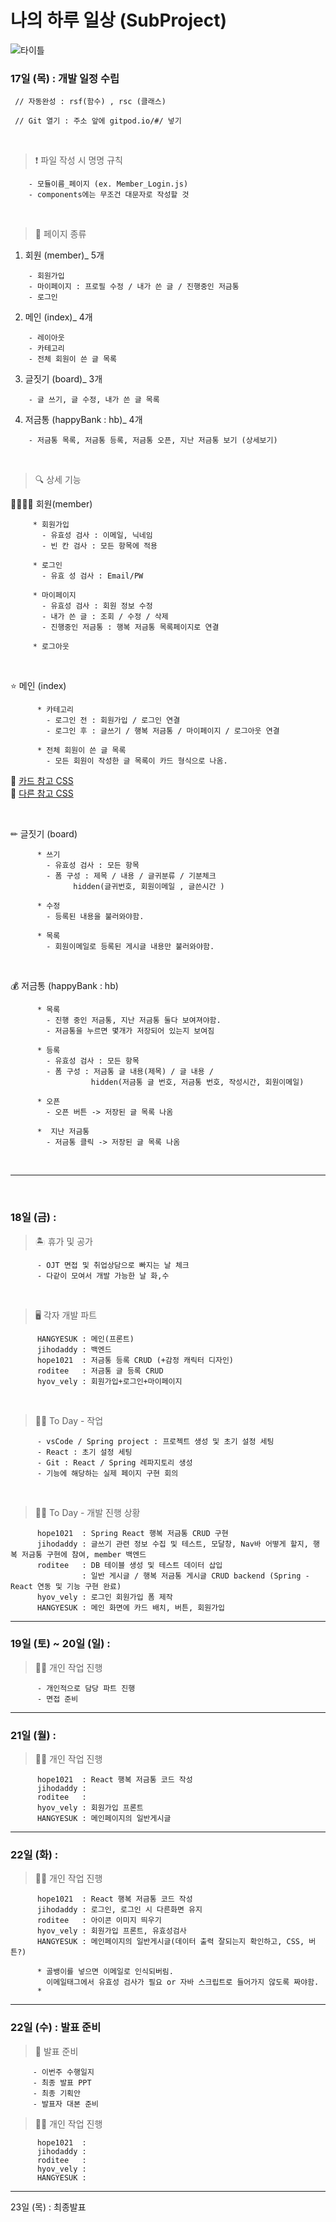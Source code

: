 # 나의 하루 일상 (SubProject)

![타이틀](https://user-images.githubusercontent.com/54533283/159070953-823e8291-63fa-44f0-86be-9965a61e2cbf.png)

### 17일 (목) : 개발 일정 수립

` // 자동완성 : rsf(함수) , rsc (클래스)`

` // Git 열기 : 주소 앞에 gitpod.io/#/ 넣기`

<br>

> ❗ 파일 작성 시 명명 규칙

```
    - 모듈이름_페이지 (ex. Member_Login.js)
    - components에는 무조건 대문자로 작성할 것
```

<br>

> 📄 페이지 종류

1. 회원 (member)\_ 5개

```
    - 회원가입
    - 마이페이지 : 프로필 수정 / 내가 쓴 글 / 진행중인 저금통
    - 로그인
```

2. 메인 (index)\_ 4개

```
    - 레이아웃
    - 카테고리
    - 전체 회원이 쓴 글 목록
```

3. 글짓기 (board)\_ 3개

```
    - 글 쓰기, 글 수정, 내가 쓴 글 목록
```

4. 저금통 (happyBank : hb)\_ 4개

```
    - 저금통 목록, 저금통 등록, 저금통 오픈, 지난 저금통 보기 (상세보기)
```

<br>

> 🔍 상세 기능

👨‍👩‍👧‍👦 회원(member)

```
     * 회원가입
       - 유효성 검사 : 이메일, 닉네임
       - 빈 칸 검사 : 모든 항목에 적용

     * 로그인
       - 유효 성 검사 : Email/PW

     * 마이페이지
       - 유효성 검사 : 회원 정보 수정
       - 내가 쓴 글 : 조회 / 수정 / 삭제
       - 진행중인 저금통 : 행복 저금통 목록페이지로 연결

     * 로그아웃
```

<br>

⭐ 메인 (index)

```
      * 카테고리
        - 로그인 전 : 회원가입 / 로그인 연결
        - 로그인 후 : 글쓰기 / 행복 저금통 / 마이페이지 / 로그아웃 연결

      * 전체 회원이 쓴 글 목록
        - 모든 회원이 작성한 글 목록이 카드 형식으로 나옴.
```

🖤 [카드 참고 CSS](https://codepen.io/szpakoli/pen/xbJjdR) <br>
🖤 [다른 참고 CSS](https://www.creativosonline.org/ko/31-%EA%B0%9C%EC%9D%98-%EB%AC%B4%EB%A3%8C-%EC%B9%B4%EB%93%9C-HTML-CSS-%EB%B8%94%EB%A1%9C%EA%B7%B8-%EC%A0%84%EC%9E%90-%EC%83%81%EA%B1%B0%EB%9E%98-%EB%8D%94%EB%B3%B4%EA%B8%B0.html)<br>

<br>

✏ 글짓기 (board)

```
      * 쓰기
        - 유효성 검사 : 모든 항목
        - 폼 구성 : 제목 / 내용 / 글귀분류 / 기분체크
              hidden(글귀번호, 회원이메일 , 글쓴시간 )

      * 수정
        - 등록된 내용을 불러와야함.

      * 목록
        - 회원이메일로 등록된 게시글 내용만 불러와야함.
```

<br>

💰 저금통 (happyBank : hb)

```
      * 목록
        - 진행 중인 저금통, 지난 저금통 둘다 보여져야함.
        - 저금통을 누르면 몇개가 저장되어 있는지 보여짐

      * 등록
        - 유효성 검사 : 모든 항목
        - 폼 구성 : 저금통 글 내용(제목) / 글 내용 /
                  hidden(저금통 글 번호, 저금통 번호, 작성시간, 회원이메일)

      * 오픈
        - 오픈 버튼 -> 저장된 글 목록 나옴

      *  지난 저금통
        - 저금통 클릭 -> 저장된 글 목록 나옴
```

<br>

---

<br>

### 18일 (금) :

> 🏝 휴가 및 공가

```
      - OJT 면접 및 취업상담으로 빠지는 날 체크
      - 다같이 모여서 개발 가능한 날 화,수
```

<br>

> 🖥 각자 개발 파트

```
      HANGYESUK : 메인(프론트)
      jihodaddy : 백엔드
      hope1021  : 저금통 등록 CRUD (+감정 캐릭터 디자인)
      roditee   : 저금통 글 등록 CRUD
      hyov_vely : 회원가입+로그인+마이페이지
```

<br>

> 👩‍💻 To Day - 작업

```
      - vsCode / Spring project : 프로젝트 생성 및 초기 설정 세팅
      - React : 초기 설정 세팅
      - Git : React / Spring 레파지토리 생성
      - 기능에 해당하는 실제 페이지 구현 회의
```

<br>

> 👨‍💻 To Day - 개발 진행 상황

```
      hope1021  : Spring React 행복 저금통 CRUD 구현
      jihodaddy : 글쓰기 관련 정보 수집 및 테스트, 모달창, Nav바 어떻게 할지, 행복 저금통 구현에 참여, member 백엔드
      roditee   : DB 테이블 생성 및 테스트 데이터 삽입
                : 일반 게시글 / 행복 저금통 게시글 CRUD backend (Spring - React 연동 및 기능 구현 완료)
      hyov_vely : 로그인 회원가입 폼 제작
      HANGYESUK : 메인 화면에 카드 배치, 버튼, 회원가입
```

<hr>

### 19일 (토) ~ 20일 (일) :

> 👨‍💻 개인 작업 진행

```
      - 개인적으로 담당 파트 진행
      - 면접 준비
```

<hr>

### 21일 (월) :

> 👨‍💻 개인 작업 진행

```
      hope1021  : React 행복 저금통 코드 작성
      jihodaddy :
      roditee   :
      hyov_vely : 회원가입 프론트
      HANGYESUK : 메인페이지의 일반게시글
```

<hr>

### 22일 (화) :

> 👨‍💻 개인 작업 진행

```
      hope1021  : React 행복 저금통 코드 작성
      jihodaddy : 로그인, 로그인 시 다른화면 유지
      roditee   : 아이콘 이미지 띄우기
      hyov_vely : 회원가입 프론트, 유효성검사
      HANGYESUK : 메인페이지의 일반게시글(데이터 출력 잘되는지 확인하고, CSS, 버튼?)

      * 골뱅이를 넣으면 이메일로 인식되버림.
        이메일태그에서 유효성 검사가 필요 or 자바 스크립트로 들어가지 않도록 짜야함.
      *
```

<hr>

### 22일 (수) : 발표 준비

> 📁 발표 준비

```
     - 이번주 수행일지
     - 최종 발표 PPT
     - 최종 기획안
     - 발표자 대본 준비
```

> 👨‍💻 개인 작업 진행

```
      hope1021  :
      jihodaddy :
      roditee   :
      hyov_vely :
      HANGYESUK :

```

<hr>

23일 (목) : 최종발표
